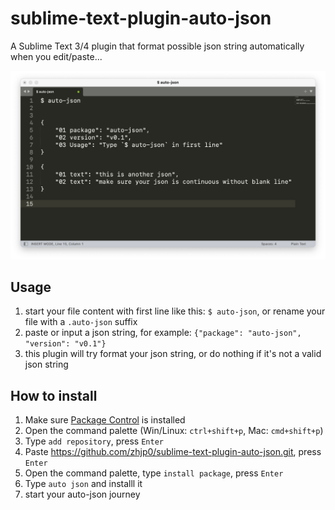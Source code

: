 # sublime-text-plugin-auto-json

A Sublime Text 3/4 plugin that format possible json string automatically when you edit/paste...

[![screenshot.png](screenshot.png)](screenshot.png)

## Usage

1. start your file content with first line like this: `$ auto-json`, or rename your file with a `.auto-json` suffix
2. paste or input a json string, for example: `{"package": "auto-json", "version": "v0.1"}`
3. this plugin will try format your json string, or do nothing if it's not a valid json string


## How to install

1. Make sure [Package Control](https://packagecontrol.io/installation) is installed
2. Open the command palette (Win/Linux: `ctrl+shift+p`, Mac: `cmd+shift+p`)
3. Type `add repository`, press `Enter`
4. Paste https://github.com/zhjp0/sublime-text-plugin-auto-json.git, press `Enter`
5. Open the command palette, type `install package`, press `Enter`
6. Type `auto json` and installl it
7. start your auto-json journey

